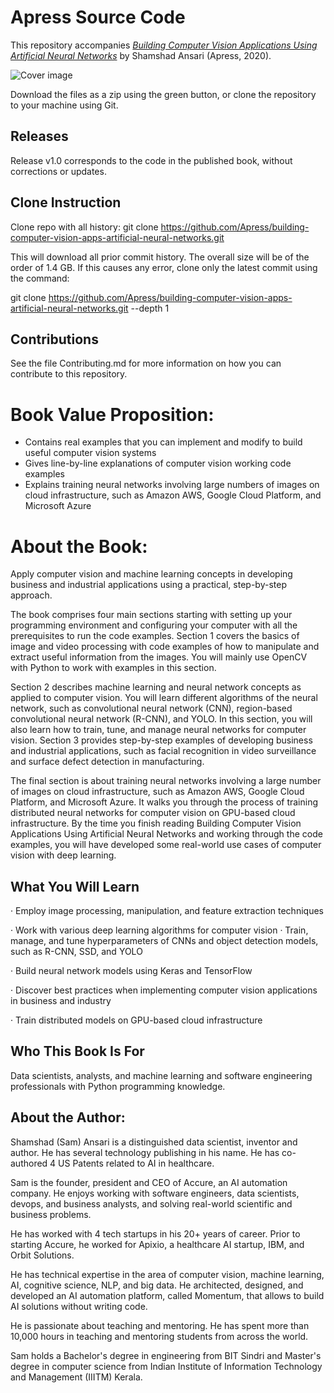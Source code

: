 # Apress Source Code

This repository accompanies [*Building Computer Vision Applications Using Artificial Neural Networks*](https://www.apress.com/9781484258866) by Shamshad Ansari (Apress, 2020).

[comment]: #cover
![Cover image](9781484258866.jpg)

Download the files as a zip using the green button, or clone the repository to your machine using Git.

## Releases

Release v1.0 corresponds to the code in the published book, without corrections or updates.

## Clone Instruction
Clone repo with all history:
git clone https://github.com/Apress/building-computer-vision-apps-artificial-neural-networks.git

This will download all prior commit history. The overall size will be of the order of 1.4 GB. If this causes any error, clone only the latest commit using the command:

git clone https://github.com/Apress/building-computer-vision-apps-artificial-neural-networks.git --depth 1 


## Contributions

See the file Contributing.md for more information on how you can contribute to this repository.

# Book Value Proposition:
- Contains real examples that you can implement and modify to build useful computer vision systems
- Gives line-by-line explanations of computer vision working code examples  
- Explains training neural networks involving large numbers of images on cloud infrastructure, such as Amazon AWS, Google Cloud Platform, and Microsoft Azure 

# About the Book:
Apply computer vision and machine learning concepts in developing business and industrial applications ​using a practical, step-by-step approach. 

The book comprises four main sections starting with setting up your programming environment and configuring your computer with all the prerequisites to run the code examples. Section 1 covers the basics of image and video processing with code examples of how to manipulate and extract useful information from the images. You will mainly use OpenCV with Python to work with examples in this section. 

Section 2 describes machine learning and neural network concepts as applied to computer vision. You will learn different algorithms of the neural network, such as convolutional neural network (CNN), region-based convolutional neural network (R-CNN), and YOLO. In this section, you will also learn how to train, tune, and manage neural networks for computer vision. Section 3 provides step-by-step examples of developing business and industrial applications, such as facial recognition in video surveillance and surface defect detection in manufacturing. 

The final section is about training neural networks involving a large number of images on cloud infrastructure, such as Amazon AWS, Google Cloud Platform, and Microsoft Azure. It walks you through the process of training distributed neural networks for computer vision on GPU-based cloud infrastructure. By the time you finish reading Building Computer Vision Applications Using Artificial Neural Networks and working through the code examples, you will have developed some real-world use cases of computer vision with deep learning. 

## What You Will Learn

·         Employ image processing, manipulation, and feature extraction techniques

·         Work with various deep learning algorithms for computer vision
·         Train, manage, and tune hyperparameters of CNNs and object detection models, such as R-CNN, SSD, and YOLO

·         Build neural network models using Keras and TensorFlow

·         Discover best practices when implementing computer vision applications in business and industry

·         Train distributed models on GPU-based cloud infrastructure 
## Who This Book Is For 

Data scientists, analysts, and machine learning and software engineering professionals with Python programming knowledge.

## About the Author:
Shamshad (Sam) Ansari is a distinguished data scientist, inventor and author. He has several technology publishing in his name. He has co-authored 4 US Patents related to AI in healthcare.

Sam is the founder, president and CEO of Accure, an AI automation company. He enjoys working with software engineers, data scientists, devops, and business analysts, and solving real-world scientific and business problems.

He has worked with 4 tech startups in his 20+ years of career. Prior to starting Accure, he worked for Apixio, a healthcare AI startup, IBM, and Orbit Solutions.

He has technical expertise in the area of computer vision, machine learning, AI, cognitive science, NLP, and big data. He architected, designed, and developed an AI automation platform, called Momentum, that allows to build AI solutions without writing code.

He is passionate about teaching and mentoring. He has spent more than 10,000 hours in teaching and mentoring students from across the world.

Sam holds a Bachelor's degree in engineering from BIT Sindri and Master's degree in computer science from Indian Institute of Information Technology and Management (IIITM) Kerala.
